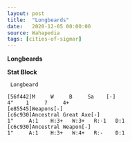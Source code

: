 ```yaml
---
layout: post
title:  "Longbeards"
date:   2020-12-05 00:00:00
source: Wahapedia
tags: [cities-of-sigmar]
---
```


**Longbeards**

**Stat Block**
```
 Longbeard
```

```
[56f442]M     W     B     Sa    [-]
4"    1     7     4+    
[e85545]Weapons[-]
[c6c930]Ancestral Great Axe[-]
1"     A:1    H:3+   W:3+   R:-1   D:1   
[c6c930]Ancestral Weapon[-]
1"     A:1    H:3+   W:4+   R:-    D:1   
```
    